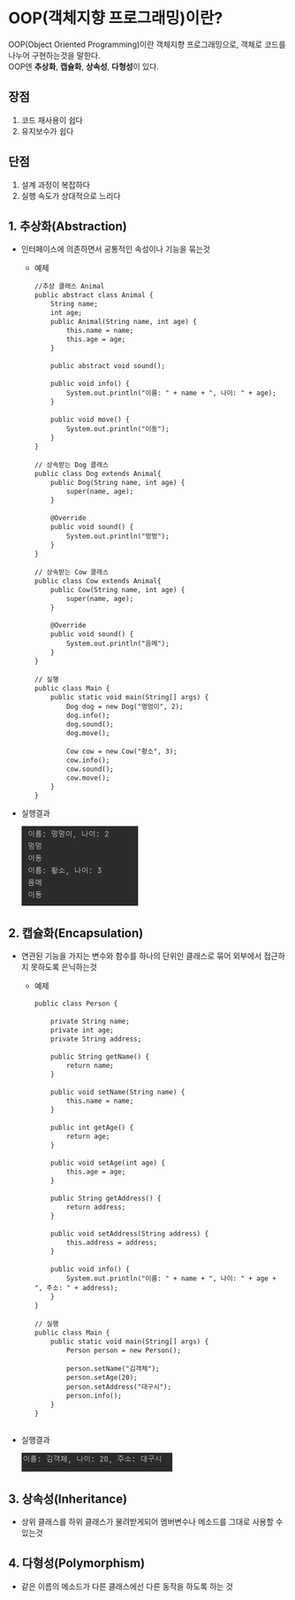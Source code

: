 # OOP(객체지향 프로그래밍)이란?

OOP(Object Oriented Programming)이란 객체지향 프로그래밍으로, 객체로 코드를 나누어 구현하는것을 말한다.<br>
OOP엔 **추상화**, **캡슐화**, **상속성**, **다형성**이 있다.

장점
---
1. 코드 재사용이 쉽다
2. 유지보수가 쉽다

단점
---
1. 설계 과정이 복잡하다
2. 실행 속도가 상대적으로 느리다


## 1. 추상화(Abstraction) 
- 인터페이스에 의존하면서 공통적인 속성이나 기능을 묶는것
  - 예제

    ```
    //추상 클래스 Animal
    public abstract class Animal {
        String name;
        int age;
        public Animal(String name, int age) {
            this.name = name;
            this.age = age;
        }

        public abstract void sound();

        public void info() {
            System.out.println("이름: " + name + ", 나이: " + age);
        }

        public void move() {
            System.out.println("이동");
        }
    }

    // 상속받는 Dog 클래스
    public class Dog extends Animal{
        public Dog(String name, int age) {
            super(name, age);
        }

        @Override
        public void sound() {
            System.out.println("멍멍");
        }
    }

    // 상속받는 Cow 클래스
    public class Cow extends Animal{
        public Cow(String name, int age) {
            super(name, age);
        }

        @Override
        public void sound() {
            System.out.println("음메");
        }
    }

    // 실행
    public class Main {
        public static void main(String[] args) {
            Dog dog = new Dog("멍멍이", 2);
            dog.info();
            dog.sound();
            dog.move();

            Cow cow = new Cow("황소", 3);
            cow.info();
            cow.sound();
            cow.move();
        }
    }

- 실행결과

    ![Alt text](<img/추상화 결과.png>)
## 2. 캡슐화(Encapsulation)
- 연관된 기능을 가지는 변수와 함수를 하나의 단위인 클래스로 묶어 외부에서 접근하지 못하도록 은닉하는것

  - 예제

    ```
    public class Person {

        private String name;
        private int age;
        private String address;

        public String getName() {
            return name;
        }

        public void setName(String name) {
            this.name = name;
        }

        public int getAge() {
            return age;
        }

        public void setAge(int age) {
            this.age = age;
        }

        public String getAddress() {
            return address;
        }

        public void setAddress(String address) {
            this.address = address;
        }

        public void info() {
            System.out.println("이름: " + name + ", 나이: " + age + ", 주소: " + address);
        }
    }

    // 실행
    public class Main {
        public static void main(String[] args) {
            Person person = new Person();

            person.setName("김객체");
            person.setAge(20);
            person.setAddress("대구시");
            person.info();
        }
    }


- 실행결과

    ![Alt text](<img/캡슐화 결과.png>)

## 3. 상속성(Inheritance)
- 상위 클래스를 하위 클래스가 물려받게되어 멤버변수나 메소드를 그대로 사용할 수 있는것

## 4. 다형성(Polymorphism)
- 같은 이름의 메소드가 다른 클래스에선 다른 동작을 하도록 하는 것